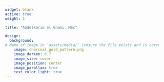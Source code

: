 ```yaml
---
widget: blank
active: true
weight: 1

title: "Abdelkarim el Ghani, MSc"

design:
  background:
# Name of image in `assets/media/` (ensure the file exists and is correctly referenced)
    image: charcoal_gold_pattern.png
    image_darken: 0.7
    image_size: cover
    image_position: center
    image_parallax: true
    text_color_light: true
---
```


